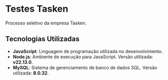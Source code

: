 
# Testes Tasken

Processo seletivo da empresa Tasken.

## Tecnologias Utilizadas

- **JavaScript**: Linguagem de programação utilizada no desenvolvimento.
- **Node.js**: Ambiente de execução para JavaScript. Versão utilizada: **v22.13.0**.
- **MySQL**: Sistema de gerenciamento de banco de dados SQL. Versão utilizada: **8.0.32**.


 
